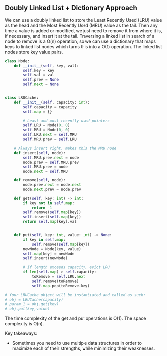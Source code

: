 ## Doubly Linked List + Dictionary Approach
We can use a doubly linked list to store the Least Recently Used (LRU) value as the head and the Most Recently Used (MRU) value as the tail. Then any time a value is added or modified, we just need to remove it from where it is, if necessary, and insert it at the tail. Traversing a linked list in search of a node to remove is a O(n) operation, so we can use a dictionary that maps keys to linked list nodes which turns this into a O(1) operation. The linked list nodes store key value pairs.
``` python
class Node:
    def __init__(self, key, val):
        self.key = key
        self.val = val
        self.prev = None
        self.next = None


class LRUCache:
    def __init__(self, capacity: int):
        self.capacity = capacity
        self.map = {}

        # Least and most recently used pointers
        self.LRU = Node(0, 0)
        self.MRU = Node(0, 0)
        self.LRU.next = self.MRU
        self.MRU.prev = self.LRU

    # Always insert right, makes this the MRU node
    def insert(self, node):
        self.MRU.prev.next = node
        node.prev = self.MRU.prev
        self.MRU.prev = node
        node.next = self.MRU

    def remove(self, node):
        node.prev.next = node.next
        node.next.prev = node.prev

    def get(self, key: int) -> int:
        if key not in self.map:
            return -1
        self.remove(self.map[key])
        self.insert(self.map[key])
        return self.map[key].val


    def put(self, key: int, value: int) -> None:
        if key in self.map:
            self.remove(self.map[key])
        newNode = Node(key, value)
        self.map[key] = newNode
        self.insert(newNode)

        # If length exceeds capacity, evict LRU
        if len(self.map) > self.capacity:
            toRemove = self.LRU.next
            self.remove(toRemove)
            self.map.pop(toRemove.key)

# Your LRUCache object will be instantiated and called as such:
# obj = LRUCache(capacity)
# param_1 = obj.get(key)
# obj.put(key,value)
```
The time complexity of the get and put operations is O(1). The space complexity is O(n).

Key takeaways:
- Sometimes you need to use multiple data structures in order to maximize each of their strengths, while minimizing their weaknesses. 